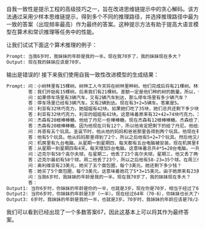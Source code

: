 自我一致性是提示工程的高级技巧之一，旨在改进思维链提示中的贪心解码。该方法通过采用少样本思维链提示，得到多个不同的推理路径，并选择推理路径中最为一致的答案（出现频率最高）作为最终的答案。这种提示方法有助于提高大语言模型在算术和常识推理等任务中的性能。

让我们试试下面这个算术推理的例子：

```latex
Prompt: 当我6岁时，我妹妹的年龄是我的一半。现在我70岁了，我的妹妹现在多大？
Output: 现在我的妹妹应该是70岁。
```

输出是错误的! 接下来我们使用自我一致性改进模型的生成结果：

```latex
Prompt: 问：小树林里有15棵树。树林工人今天将在树林里种树。他们完成后将有21棵树。林场工人今天种了多少棵树？
		答：我们开始有15棵树。后来我们有21棵树。差额一定是他们种的树的数量。所以，他们一定是种了21-15=6棵树。答案是6。
		问：如果停车场里有3辆汽车，又有2辆汽车到达，那么停车场里有多少辆汽车？
		答：停车场里已经有3辆汽车。又有2辆到达。现在有3+2=5辆车。答案是5。
		问：利亚有32块巧克力，她姐姐有42块。如果她们吃了35块，她们总共还剩下多少块？
		答：利亚有32块巧克力，利亚的姐姐有42块。这意味着原来有32+42=74块巧克力。35块已经被吃掉了。所以他们总共还有74-35=39块巧克力。答案是39。
		问：杰森有20根棒棒糖。他给了丹尼一些棒棒糖。现在杰森有12根棒棒糖。杰森给了丹尼多少个棒棒糖？
		答：杰森有20根棒棒糖。因为他现在只有12个，所以他肯定把剩下的给了丹尼。他给丹尼的棒棒糖的数量一定是20-12=8根。答案是8。
		问：肖恩有五个玩具。圣诞节时，他从他的妈妈和爸爸那里各得到两个玩具。他现在有多少个玩具？
		答：他有5个玩具。他从妈妈那里得到了2个，所以之后他有5+2=7个玩具。然后他又从爸爸那里得到了2个，所以他总共有7+2=9个玩具。答案是9。
		问：机房里有九台电脑。从星期一到星期四，每天都有五台电脑被安装。现在机房里有多少台电脑？
		答：从星期一到星期四有4天。每天增加5台电脑。这意味着总共4*5=20台电脑。一开始有9台电脑，所以现在有9+20=29台电脑。答案是29。
		问：迈克尔有58个高尔夫球。在星期二，他丢了23个高尔夫球。星期三，他又丢了两个。他在周三结束时有多少个高尔夫球？
		答：迈克尔最初有58个球。周二他丢了23个，所以之后他有58-23=35个球。在周三他又丢了2个，所以现在他有35-2=33个球。答案是33。
		问：奥利维亚有23美元，她买了五个面包圈，每个3美元。她还剩下多少钱？
		答：她买了5个面包圈，每个3美元。这意味着她花了5*3=15美元。由于她原来有23美元，现在花了15美元，那么还剩23-15=8美元。答案是8。
		问：当我6岁时，我妹妹的年龄是我的一半。现在我70岁了，我的妹妹现在多大？
		答：
Output1: 当你6岁时，你妹妹的年龄是你的一半，也就是3岁。现在你是70岁，相当于经过了64年。因此你妹妹现在应该是3+64=67岁。答案是67。
Output2: 当你6岁时，你妹妹的年龄是3岁（一半）。现在经过64年（70-6），你妹妹也长大了64岁。所以现在你妹妹应该是3+64=67岁了。答案是67。
Output3: 6岁时，我妹妹的年龄是我的一半，也就是3岁。70岁时，我妹妹的年龄应该是70/2=35岁。答案是35岁。
```

我们可以看到已经出现了一个多数答案67，因此这基本上可以将其作为最终答案。